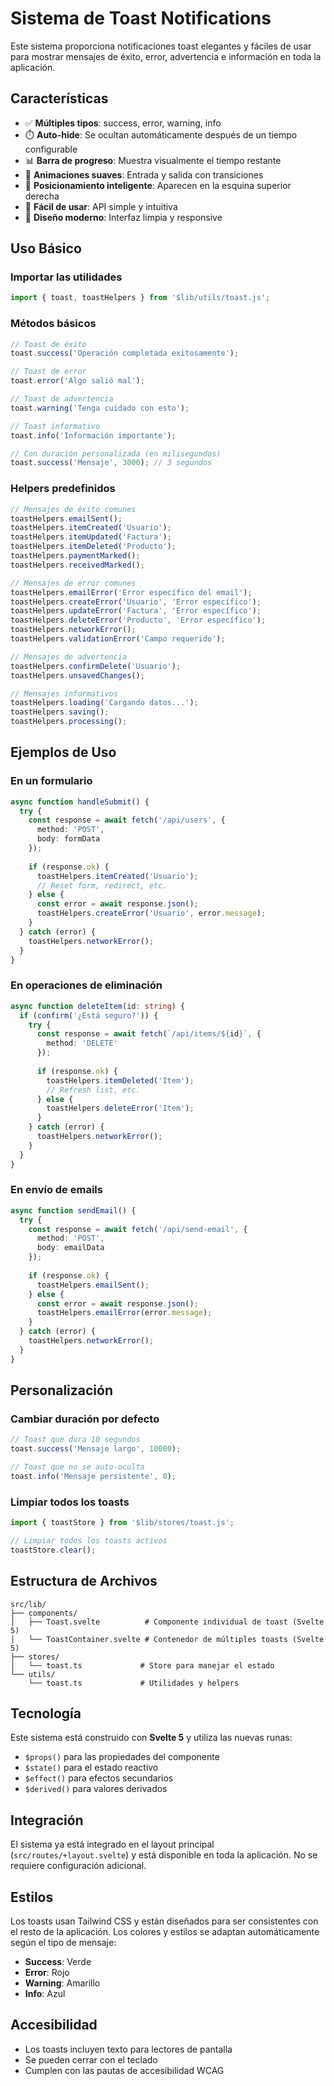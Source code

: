 # Sistema de Toast Notifications

Este sistema proporciona notificaciones toast elegantes y fáciles de usar para mostrar mensajes de éxito, error, advertencia e información en toda la aplicación.

## Características

- ✅ **Múltiples tipos**: success, error, warning, info
- ⏱️ **Auto-hide**: Se ocultan automáticamente después de un tiempo configurable
- 📊 **Barra de progreso**: Muestra visualmente el tiempo restante
- 🎨 **Animaciones suaves**: Entrada y salida con transiciones
- 🎯 **Posicionamiento inteligente**: Aparecen en la esquina superior derecha
- 🔧 **Fácil de usar**: API simple y intuitiva
- 🎨 **Diseño moderno**: Interfaz limpia y responsive

## Uso Básico

### Importar las utilidades

```typescript
import { toast, toastHelpers } from '$lib/utils/toast.js';
```

### Métodos básicos

```typescript
// Toast de éxito
toast.success('Operación completada exitosamente');

// Toast de error
toast.error('Algo salió mal');

// Toast de advertencia
toast.warning('Tenga cuidado con esto');

// Toast informativo
toast.info('Información importante');

// Con duración personalizada (en milisegundos)
toast.success('Mensaje', 3000); // 3 segundos
```

### Helpers predefinidos

```typescript
// Mensajes de éxito comunes
toastHelpers.emailSent();
toastHelpers.itemCreated('Usuario');
toastHelpers.itemUpdated('Factura');
toastHelpers.itemDeleted('Producto');
toastHelpers.paymentMarked();
toastHelpers.receivedMarked();

// Mensajes de error comunes
toastHelpers.emailError('Error específico del email');
toastHelpers.createError('Usuario', 'Error específico');
toastHelpers.updateError('Factura', 'Error específico');
toastHelpers.deleteError('Producto', 'Error específico');
toastHelpers.networkError();
toastHelpers.validationError('Campo requerido');

// Mensajes de advertencia
toastHelpers.confirmDelete('Usuario');
toastHelpers.unsavedChanges();

// Mensajes informativos
toastHelpers.loading('Cargando datos...');
toastHelpers.saving();
toastHelpers.processing();
```

## Ejemplos de Uso

### En un formulario

```typescript
async function handleSubmit() {
  try {
    const response = await fetch('/api/users', {
      method: 'POST',
      body: formData
    });
    
    if (response.ok) {
      toastHelpers.itemCreated('Usuario');
      // Reset form, redirect, etc.
    } else {
      const error = await response.json();
      toastHelpers.createError('Usuario', error.message);
    }
  } catch (error) {
    toastHelpers.networkError();
  }
}
```

### En operaciones de eliminación

```typescript
async function deleteItem(id: string) {
  if (confirm('¿Está seguro?')) {
    try {
      const response = await fetch(`/api/items/${id}`, {
        method: 'DELETE'
      });
      
      if (response.ok) {
        toastHelpers.itemDeleted('Item');
        // Refresh list, etc.
      } else {
        toastHelpers.deleteError('Item');
      }
    } catch (error) {
      toastHelpers.networkError();
    }
  }
}
```

### En envío de emails

```typescript
async function sendEmail() {
  try {
    const response = await fetch('/api/send-email', {
      method: 'POST',
      body: emailData
    });
    
    if (response.ok) {
      toastHelpers.emailSent();
    } else {
      const error = await response.json();
      toastHelpers.emailError(error.message);
    }
  } catch (error) {
    toastHelpers.networkError();
  }
}
```

## Personalización

### Cambiar duración por defecto

```typescript
// Toast que dura 10 segundos
toast.success('Mensaje largo', 10000);

// Toast que no se auto-oculta
toast.info('Mensaje persistente', 0);
```

### Limpiar todos los toasts

```typescript
import { toastStore } from '$lib/stores/toast.js';

// Limpiar todos los toasts activos
toastStore.clear();
```

## Estructura de Archivos

```
src/lib/
├── components/
│   ├── Toast.svelte          # Componente individual de toast (Svelte 5)
│   └── ToastContainer.svelte # Contenedor de múltiples toasts (Svelte 5)
├── stores/
│   └── toast.ts             # Store para manejar el estado
└── utils/
    └── toast.ts             # Utilidades y helpers
```

## Tecnología

Este sistema está construido con **Svelte 5** y utiliza las nuevas runas:
- `$props()` para las propiedades del componente
- `$state()` para el estado reactivo
- `$effect()` para efectos secundarios
- `$derived()` para valores derivados

## Integración

El sistema ya está integrado en el layout principal (`src/routes/+layout.svelte`) y está disponible en toda la aplicación. No se requiere configuración adicional.

## Estilos

Los toasts usan Tailwind CSS y están diseñados para ser consistentes con el resto de la aplicación. Los colores y estilos se adaptan automáticamente según el tipo de mensaje:

- **Success**: Verde
- **Error**: Rojo  
- **Warning**: Amarillo
- **Info**: Azul

## Accesibilidad

- Los toasts incluyen texto para lectores de pantalla
- Se pueden cerrar con el teclado
- Cumplen con las pautas de accesibilidad WCAG
